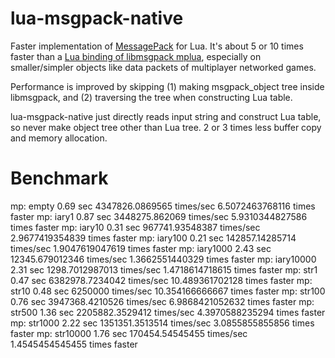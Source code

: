 lua-msgpack-native
====
Faster implementation of [MessagePack](http://msgpack.org/) for Lua.
It's about 5 or 10 times faster than a [Lua binding of libmsgpack mplua](https://github.com/nobu-k/mplua),
especially on smaller/simpler objects like data packets of multiplayer networked games.

Performance is improved by skipping (1) making msgpack_object tree
inside libmsgpack, and (2) traversing the tree when constructing Lua table.

lua-msgpack-native just directly reads input string and construct Lua table,
so never make object tree other than Lua tree. 2 or 3 times less buffer copy
and memory allocation.


Benchmark
====
mp:   empty      0.69   sec   4347826.0869565   times/sec   6.5072463768116   times faster
mp:   iary1      0.87   sec   3448275.862069    times/sec   5.9310344827586   times faster
mp:   iary10     0.31   sec   967741.93548387   times/sec   2.9677419354839   times faster
mp:   iary100    0.21   sec   142857.14285714   times/sec   1.9047619047619   times faster
mp:   iary1000   2.43   sec   12345.679012346   times/sec   1.3662551440329   times faster
mp:   iary10000  2.31   sec   1298.7012987013   times/sec   1.4718614718615   times faster
mp:   str1       0.47   sec   6382978.7234042   times/sec   10.489361702128   times faster
mp:   str10      0.48   sec   6250000           times/sec   10.354166666667   times faster
mp:   str100     0.76   sec   3947368.4210526   times/sec   6.9868421052632   times faster
mp:   str500     1.36   sec   2205882.3529412   times/sec   4.3970588235294   times faster
mp:   str1000    2.22   sec   1351351.3513514   times/sec   3.0855855855856   times faster
mp:   str10000   1.76   sec   170454.54545455   times/sec   1.4545454545455   times faster


